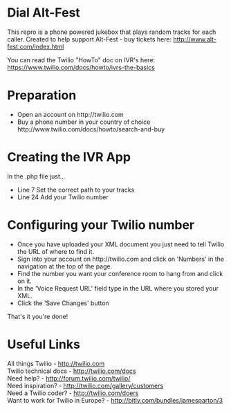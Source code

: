 Dial Alt-Fest
=============

This repro is a phone powered jukebox that plays random tracks for each caller. Created to help support Alt-Fest - buy tickets here: http://www.alt-fest.com/index.html

You can read the Twilio "HowTo" doc on IVR's here: https://www.twilio.com/docs/howto/ivrs-the-basics

Preparation
===========
<ul>
<li>Open an account on http://twilio.com</li>
<li>Buy a phone number in your country of choice http://www.twilio.com/docs/howto/search-and-buy</li>
</ul>

Creating the IVR App
====================

In the .php file just...

<ul>
<li>Line 7 Set the correct path to your tracks</li>
<li>Line 24 Add your Twilio number
</ul>


Configuring your Twilio number
==============================
<ul>
<li>Once you have uploaded your XML document you just need to tell Twilio the URL of where to find it.</li>
<li>Sign into your account on http://twilio.com and click on 'Numbers' in the navigation at the top of the page.</li>
<li>Find the number you want your conference room to hang from and click on it.</li>
<li>In the 'Voice Request URL' field type in the URL where you stored your XML.</li>
<li>Click the 'Save Changes' button</li>
</ul>

That's it you're done!


Useful Links
============

All things Twilio - http://twilio.com<br>
Twilio technical docs - http://twilio.com/docs<br>
Need help? - http://forum.twilio.com/twilio/<br>
Need inspiration? - http://twilio.com/gallery/customers<br>
Need a Twilio coder? - http://twilio.com/doers<br>
Want to work for Twilio in Europe? - http://bitly.com/bundles/jamesparton/3

